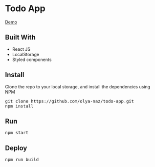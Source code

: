 # Todo App
[Demo](https://olya-naz.github.io/todo-app/)

## Built With
  * React JS
  * LocalStorage
  * Styled components
  
## Install
Clone the repo to your local storage, and install the dependencies using NPM
<pre>
git clone https://github.com/olya-naz/todo-app.git
npm install
</pre>

## Run
<pre>npm start</pre>

## Deploy
<pre>npm run build</pre>
